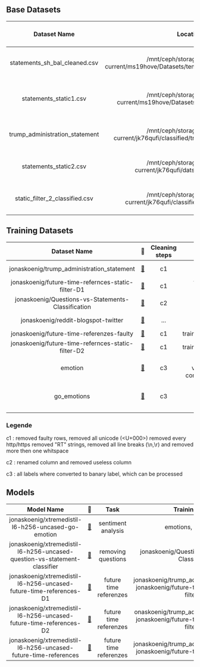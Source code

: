 ## Base Datasets 

| Dataset Name | Location on Ceph | Size of Dataset |  Cleaning Steps performed | Sources of Dataset | Models trained | Model properties | Labels added | Dataset properties |
|:------------:|:----------------:|:---------------:|:-------------------------:|:------------------:|:--------------:|:----------------:|:-----------:|:------------------:|
|statements_sh_bal_cleaned.csv|/mnt/ceph/storage/data-tmp/teaching-current/ms19hove/Datasets/temp_ds/statements_sh_bal_cleaned.csv|~14mio rows|splitted, URLS with little success|twitter dump 01/02/2020, reddit dump may2015, blogs and news from kaggle| ... | ... | ... | 1/3 each source, shuffled |
|statements_static1.csv|/mnt/ceph/storage/data-tmp/teaching-current/ms19hove/Datasets/temp_ds/statements_static1.csv|~14mio rows|splitted, URLS with little success|twitter dump 01/02/2020, reddit dump may2015, blogs and news from kaggle| ... | ... | 0,1 Labels of martins static filter with one stage | 1/3 each source, shuffled |
| trump_administration_statement | /mnt/ceph/storage/data-tmp/teaching-current/jk76qufi/classified/trump_administration_statement.csv | 120597 |Split sentences removed unicode | ... | ...| ... | ... | future labels from FTR static filter
|statements_static2.csv| /mnt/ceph/storage/data-tmp/teaching-current/jk76qufi/datset2/statements_static2.csv| 100Mio (something went wrong) | removed faulty lines and lines < 3 > 25 | statements_sh_bal_cleaned.csv | | | 0,1 future referenzes from static filter 2 | future labels from FTR static filte |
| static_filter_2_classified.csv|/mnt/ceph/storage/data-tmp/teaching-current/jk76qufi/classified/static_filter_2_classified.csv|11.878.640|removed faulty lines and dublicates|statements_sh_bal_cleaned.csv|...|...|future labels from FTR static filte|future labels from FTR static filte|

## Training Datasets
|Dataset Name | 🤗 | Cleaning steps | splits | Source Dataset | labels |
|:------------:|:----------------:|:---------------:|:-------------------------:|:-------------------------:| :-------------------------:|
|jonaskoenig/trump_administration_statement| [🤗](https://huggingface.co/datasets/jonaskoenig/trump_administration_statement) | c1 | train, test, validation | trump_administration_statement | text, ft_tense |
| jonaskoenig/future-time-refernces-static-filter-D1 | [🤗](https://huggingface.co/datasets/jonaskoenig/future-time-refernces-static-filter-D1) | c1 | treain, test, validation | statements_static1.csv | text, ft_tense |
| jonaskoenig/Questions-vs-Statements-Classification |[🤗](https://huggingface.co/datasets/jonaskoenig/Questions-vs-Statements-Classification)| c2 | train, test, validation |[kaggle](https://www.kaggle.com/datasets/shahrukhkhan/questions-vs-statementsclassificationdataset) | text, labels
|jonaskoenig/reddit-blogspot-twitter|[🤗](https://huggingface.co/datasets/jonaskoenig/reddit-blogspot-twitter)| ... | none | statements_sh_bal_cleaned.csv | text, source |
|jonaskoenig/future-time-referenzes-faulty| [🤗](https://huggingface.co/datasets/jonaskoenig/future-time-referenzes-faulty)|c1| train,test,validation| 
|jonaskoenig/future-time-refernces-static-filter-D2|[🤗](https://huggingface.co/jonaskoenig/xtremedistil-l6-h256-uncased-future-time-references-D2)|c1|train,test,validation| static_filter_2_classified.csv | text, ft_tense |
|emotion| [🤗](https://huggingface.co/datasets/emotion) | c3 | train, test, validation all combined to one | ... | text, label | statements_static2.csv |text, ft_tense |
|go_emotions| [🤗](https://huggingface.co/datasets/go_emotions) | c3 | raw | ... |text all, labels for emotions| 


### Legende

c1 : removed faulty rows, removed all unicode (<U+000>) removed every http/https removed "RT" strings, removed all line breaks (\n,\r) and removed more then one whitspace

c2 : renamed column and removed useless column

c3 : all labels where converted to banary label, which can be processed

## Models

|Model Name| 🤗 | Task | Training dataset | BaseModel |
|:------------:|:----------------:|:---------------:|:-------------------------:|:-------------------------:|
|jonaskoenig/xtremedistil-l6-h256-uncased-go-emotion|[🤗](https://huggingface.co/jonaskoenig/xtremedistil-l6-h256-uncased-go-emotion) | sentiment analysis | emotions, go_emotions | [microsoft/xtremedistil-l6-h256-uncased](https://huggingface.co/microsoft/xtremedistil-l6-h256-uncased)|
|jonaskoenig/xtremedistil-l6-h256-uncased-question-vs-statement-classifier|[🤗](https://huggingface.co/jonaskoenig/xtremedistil-l6-h256-uncased-question-vs-statement-classifier)| removing questions | jonaskoenig/Questions-vs-Statements-Classification | [microsoft/xtremedistil-l6-h256-uncased](https://huggingface.co/microsoft/xtremedistil-l6-h256-uncased) |
|jonaskoenig/xtremedistil-l6-h256-uncased-future-time-references-D1| [🤗](https://huggingface.co/jonaskoenig/xtremedistil-l6-h256-uncased-future-time-references-D1) | future time referenzes | jonaskoenig/trump_administration_statement, jonaskoenig/future-time-refernces-static-filter-D1 | [microsoft/xtremedistil-l6-h256-uncased](https://huggingface.co/microsoft/xtremedistil-l6-h256-uncased) | 
|jonaskoenig/xtremedistil-l6-h256-uncased-future-time-references-D2|[🤗](https://huggingface.co/jonaskoenig/xtremedistil-l6-h256-uncased-future-time-references-D2)|future time referenzes |onaskoenig/trump_administration_statement, jonaskoenig/future-time-refernces-static-filter-D2 |[microsoft/xtremedistil-l6-h256-uncased](https://huggingface.co/microsoft/xtremedistil-l6-h256-uncased) |
|jonaskoenig/xtremedistil-l6-h256-uncased-future-time-references|[🤗](https://huggingface.co/jonaskoenig/xtremedistil-l6-h256-uncased-future-time-references)| future time referenzes | jonaskoenig/trump_administration_statement, jonaskoenig/future-time-referenzes-faulty | [microsoft/xtremedistil-l6-h256-uncased](https://huggingface.co/microsoft/xtremedistil-l6-h256-uncased)|


